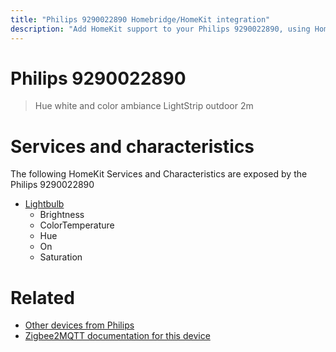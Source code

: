 ```yaml
---
title: "Philips 9290022890 Homebridge/HomeKit integration"
description: "Add HomeKit support to your Philips 9290022890, using Homebridge, Zigbee2MQTT and homebridge-z2m."
---
```

<!---
This file has been GENERATED using src/docgen/docgen.ts
DO NOT EDIT THIS FILE MANUALLY!
-->
# Philips 9290022890
> Hue white and color ambiance LightStrip outdoor 2m


# Services and characteristics
The following HomeKit Services and Characteristics are exposed by
the Philips 9290022890

* [Lightbulb](../../light.md)
  * Brightness
  * ColorTemperature
  * Hue
  * On
  * Saturation


# Related
* [Other devices from Philips](../index.md#philips)
* [Zigbee2MQTT documentation for this device](https://www.zigbee2mqtt.io/devices/9290022890.html)